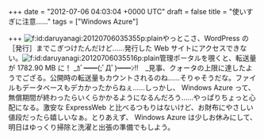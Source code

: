 
+++
date = "2012-07-06 04:03:04 +0000 UTC"
draft = false
title = "使いすぎに注意……"
tags = ["Windows Azure"]

+++
<img src="http://cdn-ak.f.st-hatena.com/images/fotolife/d/daruyanagi/20120706/20120706035355.png" alt="f:id:daruyanagi:20120706035355p:plain" title="f:id:daruyanagi:20120706035355p:plain" class="hatena-fotolife"/>やっとこさ、WordPress の［発行］までこぎつけたんだけど……発行した Web サイトにアクセスできない。<img src="http://cdn-ak.f.st-hatena.com/images/fotolife/d/daruyanagi/20120706/20120706035516.png" alt="f:id:daruyanagi:20120706035516p:plain" title="f:id:daruyanagi:20120706035516p:plain" class="hatena-fotolife"/>管理ポータルを覗くと、転送量が 1782.90 MB に！ _ｶﾞ━━(;ﾟДﾟ)━━ﾝ!!　_見事、クォータの上限に達したようでござる。公開時の転送量もカウントされるのね……そりゃそうだな。ファイルもデータベースもデカかったからねぇ……しっかし、 Windows Azure って、無償期間が終わったらいくらかかるようになるんだろう……やっぱりちょっと心配になる。激安な ExpressWeb と比べるつもりはないけど、お財布にやさしい値段だったら嬉しいなぁ。とりあえず、 Windows Azure は少しお休みにして、明日はゆっくり掃除と洗濯と出張の準備でもしよう。


